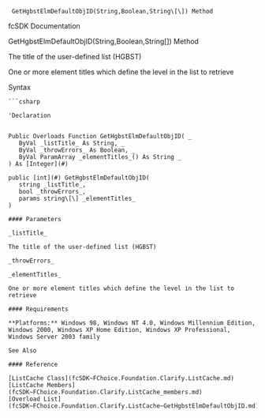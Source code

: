 ﻿     GetHgbstElmDefaultObjID(String,Boolean,String\[\]) Method                                                   

fcSDK Documentation

GetHgbstElmDefaultObjID(String,Boolean,String\[\]) Method

The title of the user-defined list (HGBST)

One or more element titles which define the level in the list to retrieve

Syntax

```vbnet
```csharp

'Declaration
 

Public Overloads Function GetHgbstElmDefaultObjID( _
   ByVal _listTitle_ As String, _
   ByVal _throwErrors_ As Boolean, _
   ByVal ParamArray _elementTitles_() As String _
) As [Integer](#)

public [int](#) GetHgbstElmDefaultObjID( 
   string _listTitle_,
   bool _throwErrors_,
   params string\[\] _elementTitles_
)

#### Parameters

_listTitle_

The title of the user-defined list (HGBST)

_throwErrors_

_elementTitles_

One or more element titles which define the level in the list to retrieve

#### Requirements

**Platforms:** Windows 98, Windows NT 4.0, Windows Millennium Edition, Windows 2000, Windows XP Home Edition, Windows XP Professional, Windows Server 2003 family

See Also

#### Reference

[ListCache Class](fcSDK~FChoice.Foundation.Clarify.ListCache.md)  
[ListCache Members](fcSDK~FChoice.Foundation.Clarify.ListCache_members.md)  
[Overload List](fcSDK~FChoice.Foundation.Clarify.ListCache~GetHgbstElmDefaultObjID.md)